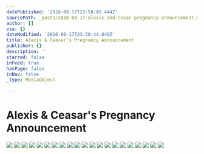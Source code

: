 ```yaml
---
datePublished: '2016-08-17T23:58:45.444Z'
sourcePath: _posts/2016-08-17-alexis-and-cesar-pregnancy-announcement.md
author: []
via: {}
dateModified: '2016-08-17T23:58:44.849Z'
title: Alexis & Ceasar’s Pregnancy Announcement
publisher: {}
description: ''
starred: false
inFeed: true
hasPage: false
inNav: false
_type: MediaObject

---
```

# Alexis & Ceasar's Pregnancy Announcement
![](https://the-grid-user-content.s3-us-west-2.amazonaws.com/821d3448-8889-4f72-8735-de069809ff89.jpg)
![](https://the-grid-user-content.s3-us-west-2.amazonaws.com/4c697059-d9bc-43e8-8689-57e09e3619de.jpg)
![](https://the-grid-user-content.s3-us-west-2.amazonaws.com/cfcfbad1-8582-4a34-bb31-f67e8e510af0.jpg)
![](https://the-grid-user-content.s3-us-west-2.amazonaws.com/1d9e37d0-a247-4870-b95b-1ff412d5baea.jpg)
![](https://the-grid-user-content.s3-us-west-2.amazonaws.com/2bede9bd-fb4d-43e7-84a2-95e234e79244.jpg)
![](https://the-grid-user-content.s3-us-west-2.amazonaws.com/e65b4109-8cad-4a41-9470-87ba502b2cd5.jpg)
![](https://the-grid-user-content.s3-us-west-2.amazonaws.com/826e1c07-65f2-4576-a261-2a10de5f094d.jpg)
![](https://the-grid-user-content.s3-us-west-2.amazonaws.com/90a64c3e-6ce5-4b6e-ad13-bc061368a680.jpg)
![](https://the-grid-user-content.s3-us-west-2.amazonaws.com/74c2c720-5ab8-4ffb-8b79-b7d77128e72d.jpg)
![](https://the-grid-user-content.s3-us-west-2.amazonaws.com/53d987ac-e819-471c-a451-5ea0a16b29ef.jpg)
![](https://the-grid-user-content.s3-us-west-2.amazonaws.com/998017b1-4219-4573-b76b-badf889bb13f.jpg)
![](https://the-grid-user-content.s3-us-west-2.amazonaws.com/4cc8036e-c54c-47ac-994a-9ec079def98c.jpg)
![](https://the-grid-user-content.s3-us-west-2.amazonaws.com/da82cfe4-c515-4e8f-913b-0a30d70ca91c.jpg)
![](https://the-grid-user-content.s3-us-west-2.amazonaws.com/d8a0d167-1c32-4d64-b07e-6cc1581498be.jpg)
![](https://the-grid-user-content.s3-us-west-2.amazonaws.com/b12910a5-fdda-4fb6-9194-a05f84d71856.jpg)
![](https://the-grid-user-content.s3-us-west-2.amazonaws.com/76802263-ed25-4885-bb7e-e5c8e46cbba5.jpg)
![](https://the-grid-user-content.s3-us-west-2.amazonaws.com/8493ab83-b9ac-4399-abc6-8da87fcdcbee.jpg)
![](https://the-grid-user-content.s3-us-west-2.amazonaws.com/17211e20-9d60-4be4-af69-90234950165f.jpg)
![](https://the-grid-user-content.s3-us-west-2.amazonaws.com/b7d17379-a7d2-4114-ba28-efb8bd5ac1ad.jpg)
![](https://the-grid-user-content.s3-us-west-2.amazonaws.com/07075e96-3394-47b8-a5e7-3e6f1953c28d.jpg)
![](https://the-grid-user-content.s3-us-west-2.amazonaws.com/4929e7fd-ccae-478d-8b50-0070c00e7201.jpg)